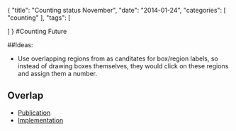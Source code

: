 {
  "title": "Counting status November",
  "date": "2014-01-24",
  "categories": [
   "counting"
  ],
  "tags": [
    
  ]
}
#Counting Future

##Ideas:
- Use overlapping regions from as canditates for box/region labels,
so instead of drawing boxes themselves, they would click on these regions and
assign them a number.


## Overlap
- [Publication]({{urls.media}}/counting/arteta12.pdf)
- [Implementation](http://www.robots.ox.ac.uk/~vgg/software/cell_detection/)


